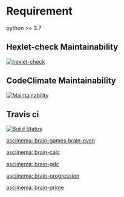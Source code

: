 # Requirement

python >= 3.7

## Hexlet-check Maintainability

[![hexlet-check](https://github.com/hikarikumo/python-project-lvl1/actions/workflows/hexlet-check.yml/badge.svg)](https://github.com/hikarikumo/python-project-lvl1/actions/workflows/hexlet-check.yml)

## CodeClimate Maintainability

[![Maintainability](https://api.codeclimate.com/v1/badges/d8d8ba9440c8786c2ccf/maintainability)](https://codeclimate.com/github/hikarikumo/python-project-lvl1/maintainability)

## Travis ci

[![Build Status](https://app.travis-ci.com/hikarikumo/python-project-lvl1.svg?branch=master)](https://app.travis-ci.com/hikarikumo/python-project-lvl1)

[asciinema: brain-games brain-even](https://asciinema.org/a/nXTbcSbtql2NXpV1edZi0POIi)

[asciinema: brain-calc](https://asciinema.org/a/aA7CoVuGeXxsU9iaJBjPHpilo)

[asciinema: brain-gdc](https://asciinema.org/a/gCn5l27ClWDhbfdGY5wbFOAK8)

[asciinema: brain-progression](https://asciinema.org/a/JPKROcOUfDbYedkCZ47qE0v1H)

[asciinema: brain-prime](https://asciinema.org/a/ut7f5bqDzWlYMJT0lKSNOG57u)
